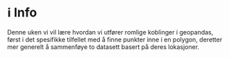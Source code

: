 # ℹ️ Info

Denne uken vi vil lære hvordan vi utfører romlige koblinger i geopandas, først i det spesifikke tilfellet med å finne punkter inne i en polygon, deretter mer generelt å sammenføye to datasett basert på deres lokasjoner.